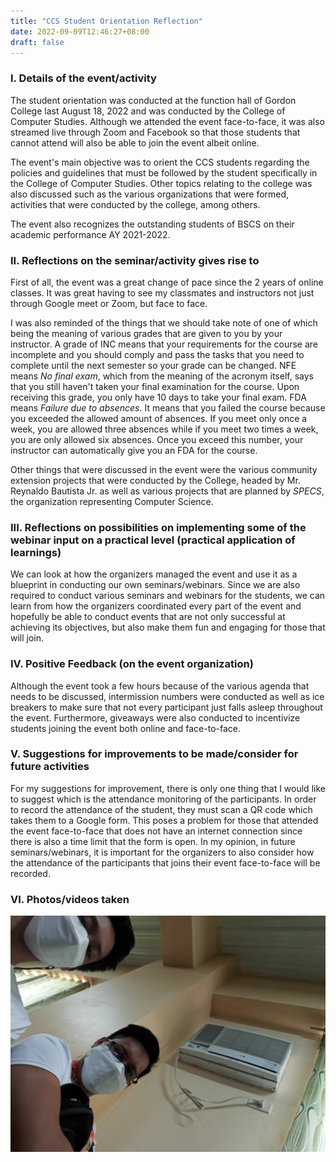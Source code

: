 ```yaml
---
title: "CCS Student Orientation Reflection"
date: 2022-09-09T12:46:27+08:00
draft: false
---
```

### I. Details of the event/activity
The student orientation was conducted at the function hall of Gordon College last August 18, 2022 and was conducted by the College of Computer Studies. Although we attended the event face-to-face, it was also streamed live through Zoom and Facebook so that those students that cannot attend will also be able to join the event albeit online. 

The event's main objective was to orient the CCS students regarding the policies and guidelines that must be followed by the student specifically in the College of Computer Studies. Other topics relating to the college was also discussed such as the various organizations that were formed, activities that were conducted by the college, among others. 

The event also recognizes the outstanding students of BSCS on their academic performance AY 2021-2022. 

### II. Reflections on the seminar/activity gives rise to
First of all, the event was a great change of pace since the 2 years of online classes. It was great having to see my classmates and instructors not just through Google meet or Zoom, but face to face.

I was also reminded of the things that we should take note of one of which being the meaning of various grades that are given to you by your instructor. A grade of INC means that your requirements for the course are incomplete and you should comply and pass the tasks that you need to complete until the next semester so your grade can be changed. NFE means *No final exam*, which from the meaning of the acronym itself, says that you still haven't taken your final examination for the course. Upon receiving this grade, you only have 10 days to take your final exam. FDA means *Failure due to absences*. It means that you failed the course because you exceeded the allowed amount of absences. If you meet only once a week, you are allowed three absences while if you meet two times a week, you are only allowed six absences. Once you exceed this number, your instructor can automatically give you an FDA for the course.

Other things that were discussed in the event were the various community extension projects that were conducted by the College, headed by Mr. Reynaldo Bautista Jr. as well as various projects that are planned by *SPECS*, the organization representing Computer Science.

### III. Reflections on possibilities on implementing some of the webinar input on a practical level (practical application of learnings)
We can look at how the organizers managed the event and use it as a blueprint in conducting our own seminars/webinars. Since we are also required to conduct various seminars and webinars for the students, we can learn from how the organizers coordinated every part of the event and hopefully be able to conduct events that are not only successful at achieving its objectives, but also make them fun and engaging for those that will join.

### IV. Positive Feedback (on the event organization)
Although the event took a few hours because of the various agenda that needs to be discussed, intermission numbers were conducted as well as ice breakers to make sure that not every participant just falls asleep throughout the event. Furthermore, giveaways were also conducted to incentivize students joining the event both online and face-to-face.

### V. Suggestions for improvements to be made/consider for future activities
For my suggestions for improvement, there is only one thing that I would like to suggest which is the attendance monitoring of the participants. In order to record the attendance of the student, they must scan a QR code which takes them to a Google form. This poses a problem for those that attended the event face-to-face that does not have an internet connection since there is also a time limit that the form is open. In my opinion, in future seminars/webinars, it is important for the organizers to also consider how the attendance of the participants that joins their event face-to-face will be recorded.

### VI. Photos/videos taken
![It does not show](/static/images/orientation/3.jpg "First image")